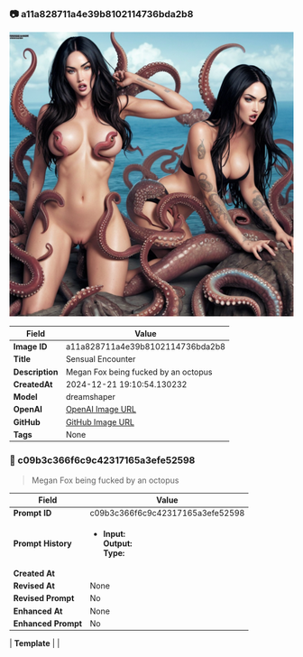 

### 📷 a11a828711a4e39b8102114736bda2b8 


![data.id](./a11a828711a4e39b8102114736bda2b8.jpg)


| Field          | Value                                                                                                                     |
|----------------|---------------------------------------------------------------------------------------------------------------------------|
| **Image ID**             | a11a828711a4e39b8102114736bda2b8                                                                                                             |
| **Title**           | Sensual Encounter                                                                                                       |
| **Description**           | Megan Fox being fucked by an octopus                                                                                                       |
| **CreatedAt**        | 2024-12-21 19:10:54.130232                                                                                                        |
| **Model**        | dreamshaper                                                                                                        |
| **OpenAI**         | [OpenAI Image URL](http://192.168.1.85:8081/generated-images/b643572977076.png)                                                                                |
| **GitHub**         | [GitHub Image URL](https://raw.githubusercontent.com/Caneta-Silva/GODZ/refs/heads/main/images/a11a828711a4e39b8102114736bda2b8/a11a828711a4e39b8102114736bda2b8.jpg)                                                                                |
| **Tags**       | None                                                                                                                   |

### 📜 c09b3c366f6c9c42317165a3efe52598

> Megan Fox being fucked by an octopus

| Field          | Value                                                                                                                                                                      |
|----------------|----------------------------------------------------------------------------------------------------------------------------------------------------------------------------|
| **Prompt ID**  | c09b3c366f6c9c42317165a3efe52598                                                                                                                                                            |
| **Prompt History** | <ul><li>**Input:**  <br> **Output:**  <br> **Type:** </li></ul> |
| **Created At** |                                                                                                                                                    |
| **Revised At** | None                                                                                                                                                   |
| **Revised Prompt** | No                                                                                                                                                                      |
| **Enhanced At** | None                                                                                                                                                  |
| **Enhanced Prompt** | No                                                                                                                                                                    |

| **Template**   |                                                                                                                                            |


